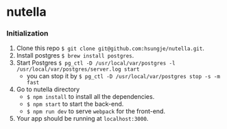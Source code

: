 # nutella
### Initialization
1. Clone this repo `$ git clone git@github.com:hsungje/nutella.git`.
2. Install postgres `$ brew install postgres`.
3. Start Postgres `$ pg_ctl -D /usr/local/var/postgres -l /usr/local/var/postgres/server.log start`
	- you can stop it by `$ pg_ctl -D /usr/local/var/postgres stop -s -m fast`
4. Go to nutella directory
	- `$ npm install` to install all the dependencies.
	- `$ npm start` to start the back-end.
	- `$ npm run dev` to serve `webpack` for the front-end.
5. Your app should be running at `localhost:3000`.

